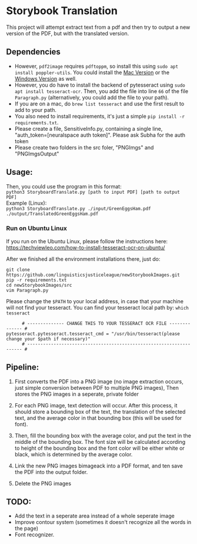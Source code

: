# Storybook Translation

This project will attempt extract text from a pdf and then try to output a new version of the PDF, but with the translated version. 

## Dependencies

* However, `pdf2image` requires `pdftoppm`, so install this using `sudo apt install poppler-utils`. You could install the [Mac Version](https://macappstore.org/poppler/) or the [Windows Version](https://sourceforge.net/projects/poppler-win32/) as well.
* However, you do have to install the backend of pytesseract using `sudo apt install tesseract-ocr`. Then, you add the file into line `66` of the file `Paragraph.py` (alternatively, you could add the file to your path).
* If you are on a mac, do  `brew list tesseract` and use the first result to add to your path.
* You also need to install requirements, it's just a simple `pip install -r requirements.txt`.
* Please create a file, SensitiveInfo.py, containing a single line, "auth_token=[neuralspace auth token]". Please ask Subha for the auth token
* Please create two folders in the src foler, "PNGImgs" and "PNGImgsOutput"

## Usage: 

Then, you could use the program in this format: <br>
`python3 StoryboardTranslate.py [path to input PDF] [path to output PDF]` <br>
Example (Linux): <br>
`python3 StoryboardTranslate.py ./input/GreenEggsHam.pdf ./output/TranslatedGreenEggsHam.pdf`

### Run on Ubuntu Linux 
If you run on the Ubuntu Linux, please follow the instructions here: https://techviewleo.com/how-to-install-tesseract-ocr-on-ubuntu/

After we finished all the environment installations there, just do:
```
git clone https://github.com/linguisticsjusticeleague/newStorybookImages.git
pip -r requirements.txt
cd newStorybookImages/src
vim Paragraph.py
```
Please change the ```$PATH``` to your local address, in case that your machine will not find your tesseract. You can find your tesseract local path by: ```which tesseract```
```
      # -------------- CHANGE THIS TO YOUR TESSERACT OCR FILE -------------- #
pytesseract.pytesseract.tesseract_cmd = "/usr/bin/tesseract(please change your $path if necessary)"
      # -------------------------------------------------------------------- #
```

## Pipeline: 

1. First converts the PDF into a PNG image (no image extraction occurs, just simple conversion between PDF to multiple PNG images), Then stores the PNG images in a seperate, private folder

2. For each PNG image, text detection will occur. After this process, it should store a bounding box of the text, the translation of the selected text, and the average color in that bounding box (this will be used for font).

3. Then, fill the bounding box with the average color, and put the text in the middle of the bounding box. The font size will be calculated according to height of the bounding box and the font color will be either white or black, which is determined by the average color.

4. Link the new PNG images bimageack into a PDF format, and ten save the PDF into the output folder.

5. Delete the PNG images



## TODO: 
* Add the text in a seperate area instead of a whole seperate image
* Improve contour system (sometimes it doesn't recognize all the words in the page)
* Font recognizer.
